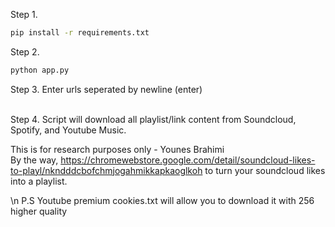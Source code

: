 Step 1.
```bash
pip install -r requirements.txt
```
Step 2.
```bash
python app.py
```
Step 3.
Enter urls seperated by newline (enter)

\
Step 4.
Script will download all playlist/link content from Soundcloud, Spotify, and Youtube Music.

This is for research purposes only - Younes Brahimi \
By the way, https://chromewebstore.google.com/detail/soundcloud-likes-to-playl/nkndddcbofchmjogahmikkapkaoglkoh to turn your soundcloud likes into a playlist.

\n P.S Youtube premium cookies.txt will allow you to download it with 256 higher quality
